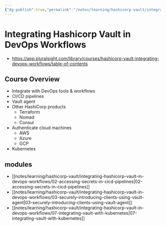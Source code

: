 ```yaml
---
{"dg-publish":true,"permalink":"/notes/learning/hashicorp-vault/integrating-hashicorp-vault-in-devops-workflows/integrating-hashicorp-vault-in-dev-ops-workflows-pluralsight/","dgHomeLink":true,"dgPassFrontmatter":false,"dgShowBacklinks":true,"dgShowLocalGraph":false}
---
```


# Integrating Hashicorp Vault in DevOps Workflows

- <https://app.pluralsight.com/library/courses/hashicorp-vault-integrating-devops-workflows/table-of-contents>


## Course Overview

- Integrate with DevOps tools & workflows
- CI/CD pipelines
- Vault agent
- Other HashiCorp products
    - Terraform
    - Nomad
    - Consul
- Authenticate cloud machines
    - AWS
    - Azure
    - GCP
- Kubernetes



## modules

- [[notes/learning/hashicorp-vault/integrating-hashicorp-vault-in-devops-workflows/02-accessing-secrets-in-cicd-pipelines|02-accessing-secrets-in-cicd-pipelines]]
- [[notes/learning/hashicorp-vault/integrating-hashicorp-vault-in-devops-workflows/03-securely-introducing-clients-using-vault-agent|03-securely-introducing-clients-using-vault-agent]]
- [[notes/learning/hashicorp-vault/integrating-hashicorp-vault-in-devops-workflows/07-integrating-vault-with-kubernetes|07-integrating-vault-with-kubernetes]]